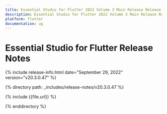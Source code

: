 ```yaml
---
title: Essential Studio for Flutter 2022 Volume 3 Main Release Release Notes  
description: Essential Studio for Flutter 2022 Volume 3 Main Release Release Notes  
platform: flutter
documentation: ug
---
```


# Essential Studio for Flutter  Release Notes  

{% include release-info.html date="September 29, 2022"  version="v20.3.0.47" %} 

{% directory path: _includes/release-notes/v20.3.0.47 %}

{% include {{file.url}} %}

{% enddirectory %}